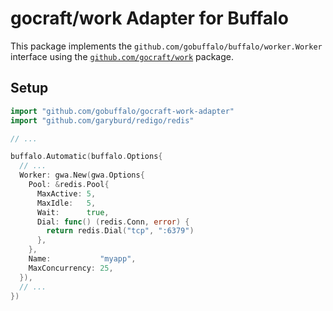 # gocraft/work Adapter for Buffalo

This package implements the `github.com/gobuffalo/buffalo/worker.Worker` interface using the [`github.com/gocraft/work`](https://github.com/gocraft/work) package.

## Setup

```go
import "github.com/gobuffalo/gocraft-work-adapter"
import "github.com/garyburd/redigo/redis"

// ...

buffalo.Automatic(buffalo.Options{
  // ...
  Worker: gwa.New(gwa.Options{
    Pool: &redis.Pool{
      MaxActive: 5,
      MaxIdle:   5,
      Wait:      true,
      Dial: func() (redis.Conn, error) {
        return redis.Dial("tcp", ":6379")
      },
    },
    Name:           "myapp",
    MaxConcurrency: 25,
  }),
  // ...
})
```

